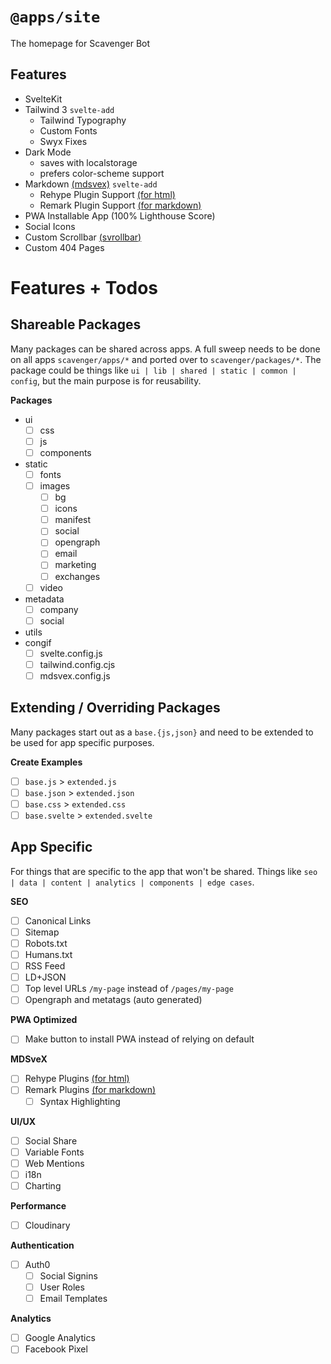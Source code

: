 # `@apps/site`

The homepage for Scavenger Bot

## Features

- SvelteKit
- Tailwind 3 `svelte-add`
  - Tailwind Typography
  - Custom Fonts
  - Swyx Fixes
- Dark Mode
  - saves with localstorage
  - prefers color-scheme support
- Markdown [(mdsvex)](https://mdsvex.com/) `svelte-add`
  - Rehype Plugin Support [(for html)](https://github.com/rehypejs/rehype/blob/main/doc/plugins.md#list-of-plugins)
  - Remark Plugin Support [(for markdown)](https://github.com/remarkjs/remark/blob/main/doc/plugins.md#list-of-plugins)
- PWA Installable App (100% Lighthouse Score)
- Social Icons
- Custom Scrollbar [(svrollbar)](https://github.com/daylilyfield/svrollbar#readme)
- Custom 404 Pages

# Features + Todos

## Shareable Packages

Many packages can be shared across apps. A full sweep needs to be done on all apps `scavenger/apps/*` and ported over to `scavenger/packages/*`. The package could be things like `ui | lib | shared | static | common | config`, but the main purpose is for reusability.

**Packages**

- ui
  - [ ] css
  - [ ] js
  - [ ] components
- static
  - [ ] fonts
  - [ ] images
    - [ ] bg
    - [ ] icons
    - [ ] manifest
    - [ ] social
    - [ ] opengraph
    - [ ] email
    - [ ] marketing
    - [ ] exchanges
  - [ ] video
- metadata
  - [ ] company
  - [ ] social
- utils
- congif
  - [ ] svelte.config.js
  - [ ] tailwind.config.cjs
  - [ ] mdsvex.config.js

## Extending / Overriding Packages

Many packages start out as a `base.{js,json}` and need to be extended to be used for app specific purposes.

**Create Examples**

- [ ] `base.js` > `extended.js`
- [ ] `base.json` > `extended.json`
- [ ] `base.css` > `extended.css`
- [ ] `base.svelte` > `extended.svelte`

## App Specific

For things that are specific to the app that won't be shared. Things like `seo | data | content | analytics | components | edge cases`.

**SEO**

- [ ] Canonical Links
- [ ] Sitemap
- [ ] Robots.txt
- [ ] Humans.txt
- [ ] RSS Feed
- [ ] LD+JSON
- [ ] Top level URLs `/my-page` instead of `/pages/my-page`
- [ ] Opengraph and metatags (auto generated)

**PWA Optimized**

- [ ] Make button to install PWA instead of relying on default

**MDSveX**

- [ ] Rehype Plugins [(for html)](https://github.com/rehypejs/rehype/blob/main/doc/plugins.md#list-of-plugins)
- [ ] Remark Plugins [(for markdown)](https://github.com/remarkjs/remark/blob/main/doc/plugins.md#list-of-plugins)
  - [ ] Syntax Highlighting

**UI/UX**

- [ ] Social Share
- [ ] Variable Fonts
- [ ] Web Mentions
- [ ] i18n
- [ ] Charting

**Performance**

- [ ] Cloudinary

**Authentication**

- [ ] Auth0
  - [ ] Social Signins
  - [ ] User Roles
  - [ ] Email Templates

**Analytics**

- [ ] Google Analytics
- [ ] Facebook Pixel
